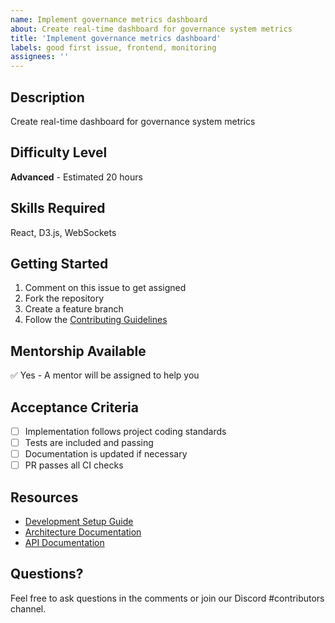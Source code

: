```yaml
---
name: Implement governance metrics dashboard
about: Create real-time dashboard for governance system metrics
title: 'Implement governance metrics dashboard'
labels: good first issue, frontend, monitoring
assignees: ''
---
```


## Description

Create real-time dashboard for governance system metrics

## Difficulty Level

**Advanced** - Estimated 20 hours

## Skills Required

React, D3.js, WebSockets

## Getting Started

1. Comment on this issue to get assigned
2. Fork the repository
3. Create a feature branch
4. Follow the [Contributing Guidelines](../CONTRIBUTING.md)

## Mentorship Available

✅ Yes - A mentor will be assigned to help you

## Acceptance Criteria

- [ ] Implementation follows project coding standards
- [ ] Tests are included and passing
- [ ] Documentation is updated if necessary
- [ ] PR passes all CI checks

## Resources

- [Development Setup Guide](../docs/development/setup.md)
- [Architecture Documentation](../docs/architecture/)
- [API Documentation](../docs/api/)

## Questions?

Feel free to ask questions in the comments or join our Discord #contributors channel.
